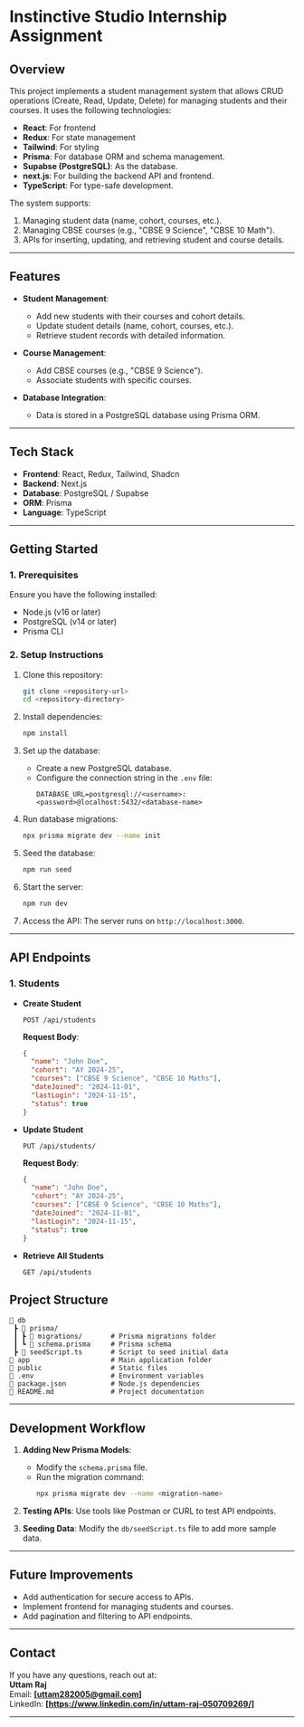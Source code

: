 # **Instinctive Studio Internship Assignment**

## **Overview**
This project implements a student management system that allows CRUD operations (Create, Read, Update, Delete) for managing students and their courses. It uses the following technologies:
- **React**: For frontend
- **Redux**: For state management
- **Tailwind**: For styling
- **Prisma**: For database ORM and schema management.
- **Supabse (PostgreSQL)**: As the database.
- **next.js**: For building the backend API and frontend.
- **TypeScript**: For type-safe development.

The system supports:
1. Managing student data (name, cohort, courses, etc.).
2. Managing CBSE courses (e.g., "CBSE 9 Science", "CBSE 10 Math").
3. APIs for inserting, updating, and retrieving student and course details.

---

## **Features**
- **Student Management**: 
  - Add new students with their courses and cohort details.
  - Update student details (name, cohort, courses, etc.).
  - Retrieve student records with detailed information.
  
- **Course Management**:
  - Add CBSE courses (e.g., "CBSE 9 Science").
  - Associate students with specific courses.

- **Database Integration**:
  - Data is stored in a PostgreSQL database using Prisma ORM.

---

## **Tech Stack**
- **Frontend**: React, Redux, Tailwind, Shadcn
- **Backend**: Next.js
- **Database**: PostgreSQL / Supabse
- **ORM**: Prisma
- **Language**: TypeScript

---

## **Getting Started**

### **1. Prerequisites**
Ensure you have the following installed:
- Node.js (v16 or later)
- PostgreSQL (v14 or later)
- Prisma CLI

### **2. Setup Instructions**
1. Clone this repository:
   ```bash
   git clone <repository-url>
   cd <repository-directory>
   ```

2. Install dependencies:
   ```bash
   npm install
   ```

3. Set up the database:
   - Create a new PostgreSQL database.
   - Configure the connection string in the `.env` file:
     ```
     DATABASE_URL=postgresql://<username>:<password>@localhost:5432/<database-name>
     ```

4. Run database migrations:
   ```bash
   npx prisma migrate dev --name init
   ```

5. Seed the database:
   ```bash
   npm run seed
   ```

6. Start the server:
   ```bash
   npm run dev
   ```

7. Access the API:
   The server runs on `http://localhost:3000`.

---

## **API Endpoints**

### **1. Students**
- **Create Student**
  ```
  POST /api/students
  ```
  **Request Body**:
  ```json
  {
    "name": "John Doe",
    "cohort": "AY 2024-25",
    "courses": ["CBSE 9 Science", "CBSE 10 Maths"],
    "dateJoined": "2024-11-01",
    "lastLogin": "2024-11-15",
    "status": true
  }
  ```

- **Update Student**
  ```
  PUT /api/students/
  ```
  **Request Body**:

  ```json
  {
    "name": "John Doe",
    "cohort": "AY 2024-25",
    "courses": ["CBSE 9 Science", "CBSE 10 Maths"],
    "dateJoined": "2024-11-01",
    "lastLogin": "2024-11-15",
    "status": true
  }
  ```

- **Retrieve All Students**
  ```
  GET /api/students
  ```

## **Project Structure**
```
📂 db
 ┣ 📜 prisma/
 ┃ ┣ 📜 migrations/       # Prisma migrations folder
 ┃ ┗ 📜 schema.prisma     # Prisma schema
 ┣ 📜 seedScript.ts       # Script to seed initial data
📂 app                    # Main application folder
📂 public                 # Static files
📜 .env                   # Environment variables
📜 package.json           # Node.js dependencies
📜 README.md              # Project documentation
```

---

## **Development Workflow**
1. **Adding New Prisma Models**:
   - Modify the `schema.prisma` file.
   - Run the migration command:
     ```bash
     npx prisma migrate dev --name <migration-name>
     ```

2. **Testing APIs**:
   Use tools like Postman or CURL to test API endpoints.

3. **Seeding Data**:
   Modify the `db/seedScript.ts` file to add more sample data.

---

## **Future Improvements**
- Add authentication for secure access to APIs.
- Implement frontend for managing students and courses.
- Add pagination and filtering to API endpoints.

---

## **Contact**
If you have any questions, reach out at:  
**Uttam Raj**  
Email: **[uttam282005@gmail.com]**  
LinkedIn: **[https://www.linkedin.com/in/uttam-raj-050709269/]**

--- 

